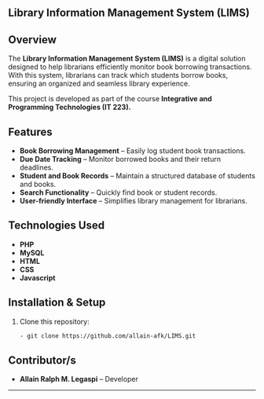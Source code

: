 ## Library Information Management System (LIMS)

## Overview
The **Library Information Management System (LIMS)** is a digital solution designed to help librarians efficiently monitor book borrowing transactions. With this system, librarians can track which students borrow books, ensuring an organized and seamless library experience.

This project is developed as part of the course **Integrative and Programming Technologies (IT 223).**

## Features
- **Book Borrowing Management** – Easily log student book transactions.
- **Due Date Tracking** – Monitor borrowed books and their return deadlines.
- **Student and Book Records** – Maintain a structured database of students and books.
- **Search Functionality** – Quickly find book or student records.
- **User-friendly Interface** – Simplifies library management for librarians.

## Technologies Used
- **PHP**
- **MySQL**
- **HTML** 
- **CSS**
- **Javascript**

## Installation & Setup
1. Clone this repository:
   ```sh
   - git clone https://github.com/allain-afk/LIMS.git
   ```

## Contributor/s
- **Allain Ralph M. Legaspi** – Developer

---


